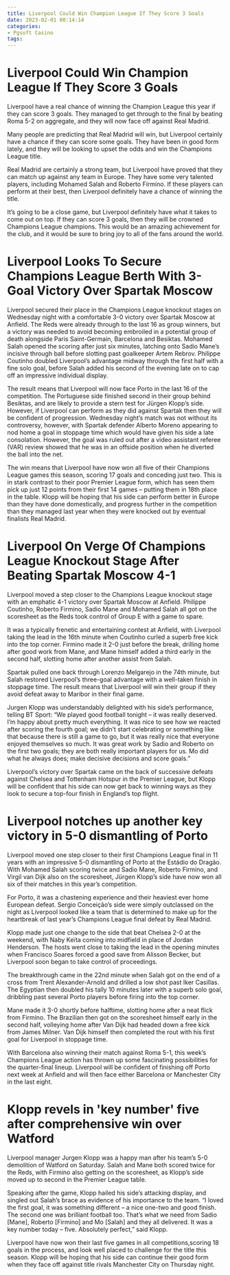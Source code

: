 ```yaml
---
title: Liverpool Could Win Champion League If They Score 3 Goals
date: 2023-02-01 00:14:14
categories:
- Pgsoft Casino
tags:
---
```



#  Liverpool Could Win Champion League If They Score 3 Goals

Liverpool have a real chance of winning the Champion League this year if they can score 3 goals. They managed to get through to the final by beating Roma 5-2 on aggregate, and they will now face off against Real Madrid.

Many people are predicting that Real Madrid will win, but Liverpool certainly have a chance if they can score some goals. They have been in good form lately, and they will be looking to upset the odds and win the Champions League title.

Real Madrid are certainly a strong team, but Liverpool have proved that they can match up against any team in Europe. They have some very talented players, including Mohamed Salah and Roberto Firmino. If these players can perform at their best, then Liverpool definitely have a chance of winning the title.

It’s going to be a close game, but Liverpool definitely have what it takes to come out on top. If they can score 3 goals, then they will be crowned Champions League champions. This would be an amazing achievement for the club, and it would be sure to bring joy to all of the fans around the world.

#  Liverpool Looks To Secure Champions League Berth With 3-Goal Victory Over Spartak Moscow

Liverpool secured their place in the Champions League knockout stages on Wednesday night with a comfortable 3-0 victory over Spartak Moscow at Anfield. The Reds were already through to the last 16 as group winners, but a victory was needed to avoid becoming embroiled in a potential group of death alongside Paris Saint-Germain, Barcelona and Besiktas. Mohamed Salah opened the scoring after just six minutes, latching onto Sadio Mane’s incisive through ball before slotting past goalkeeper Artem Rebrov. Philippe Coutinho doubled Liverpool’s advantage midway through the first half with a fine solo goal, before Salah added his second of the evening late on to cap off an impressive individual display.

The result means that Liverpool will now face Porto in the last 16 of the competition. The Portuguese side finished second in their group behind Besiktas, and are likely to provide a stern test for Jürgen Klopp’s side. However, if Liverpool can perform as they did against Spartak then they will be confident of progression. Wednesday night’s match was not without its controversy, however, with Spartak defender Alberto Moreno appearing to nod home a goal in stoppage time which would have given his side a late consolation. However, the goal was ruled out after a video assistant referee (VAR) review showed that he was in an offside position when he diverted the ball into the net.

The win means that Liverpool have now won all five of their Champions League games this season, scoring 17 goals and conceding just two. This is in stark contrast to their poor Premier League form, which has seen them pick up just 12 points from their first 14 games – putting them in 18th place in the table. Klopp will be hoping that his side can perform better in Europe than they have done domestically, and progress further in the competition than they managed last year when they were knocked out by eventual finalists Real Madrid.

#  Liverpool On Verge Of Champions League Knockout Stage After Beating Spartak Moscow 4-1

Liverpool moved a step closer to the Champions League knockout stage with an emphatic 4-1 victory over Spartak Moscow at Anfield. Philippe Coutinho, Roberto Firmino, Sadio Mane and Mohamed Salah all got on the scoresheet as the Reds took control of Group E with a game to spare.

It was a typically frenetic and entertaining contest at Anfield, with Liverpool taking the lead in the 16th minute when Coutinho curled a superb free kick into the top corner. Firmino made it 2-0 just before the break, drilling home after good work from Mane, and Mane himself added a third early in the second half, slotting home after another assist from Salah.

Spartak pulled one back through Lorenzo Melgarejo in the 74th minute, but Salah restored Liverpool’s three-goal advantage with a well-taken finish in stoppage time. The result means that Liverpool will win their group if they avoid defeat away to Maribor in their final game.

Jurgen Klopp was understandably delighted with his side’s performance, telling BT Sport: “We played good football tonight – it was really deserved. I’m happy about pretty much everything. It was nice to see how we reacted after scoring the fourth goal; we didn’t start celebrating or something like that because there is still a game to go, but it was really nice that everyone enjoyed themselves so much. It was great work by Sadio and Roberto on the first two goals; they are both really important players for us. Mo did what he always does; make decisive decisions and score goals.”

Liverpool’s victory over Spartak came on the back of successive defeats against Chelsea and Tottenham Hotspur in the Premier League, but Klopp will be confident that his side can now get back to winning ways as they look to secure a top-four finish in England’s top flight.

#  Liverpool notches up another key victory in 5-0 dismantling of Porto

Liverpool moved one step closer to their first Champions League final in 11 years with an impressive 5-0 dismantling of Porto at the Estádio do Dragão. With Mohamed Salah scoring twice and Sadio Mane, Roberto Firmino, and Virgil van Dijk also on the scoresheet, Jürgen Klopp’s side have now won all six of their matches in this year’s competition.

For Porto, it was a chastening experience and their heaviest ever home European defeat. Sergio Conceição’s side were simply outclassed on the night as Liverpool looked like a team that is determined to make up for the heartbreak of last year’s Champions League final defeat by Real Madrid.

Klopp made just one change to the side that beat Chelsea 2-0 at the weekend, with Naby Keïta coming into midfield in place of Jordan Henderson. The hosts went close to taking the lead in the opening minutes when Francisco Soares forced a good save from Alisson Becker, but Liverpool soon began to take control of proceedings.

The breakthrough came in the 22nd minute when Salah got on the end of a cross from Trent Alexander-Arnold and drilled a low shot past Iker Casillas. The Egyptian then doubled his tally 10 minutes later with a superb solo goal, dribbling past several Porto players before firing into the top corner.

Mane made it 3-0 shortly before halftime, slotting home after a neat flick from Firmino. The Brazilian then got on the scoresheet himself early in the second half, volleying home after Van Dijk had headed down a free kick from James Milner. Van Dijk himself then completed the rout with his first goal for Liverpool in stoppage time.

With Barcelona also winning their match against Roma 5-1, this week’s Champions League action has thrown up some fascinating possibilities for the quarter-final lineup. Liverpool will be confident of finishing off Porto next week at Anfield and will then face either Barcelona or Manchester City in the last eight.

#  Klopp revels in 'key number' five after comprehensive win over Watford

Liverpool manager Jurgen Klopp was a happy man after his team’s 5-0 demolition of Watford on Saturday. Salah and Mane both scored twice for the Reds, with Firmino also getting on the scoresheet, as Klopp’s side moved up to second in the Premier League table.

Speaking after the game, Klopp hailed his side’s attacking display, and singled out Salah’s brace as evidence of his importance to the team. “I loved the first goal, it was something different – a nice one-two and good finish. The second one was brilliant football too. That’s what we need from Sadio [Mane], Roberto [Firmino] and Mo [Salah] and they all delivered. It was a key number today – five. Absolutely perfect,” said Klopp.

Liverpool have now won their last five games in all competitions,scoring 18 goals in the process, and look well placed to challenge for the title this season. Klopp will be hoping that his side can continue their good form when they face off against title rivals Manchester City on Thursday night.